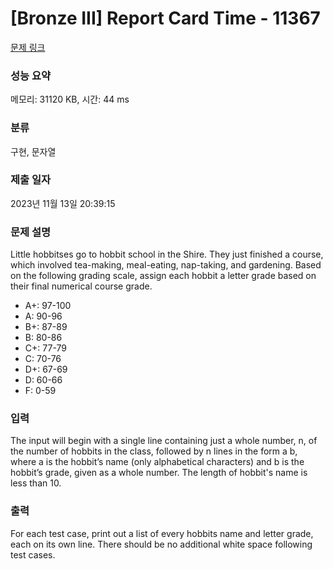 # [Bronze III] Report Card Time - 11367 

[문제 링크](https://www.acmicpc.net/problem/11367) 

### 성능 요약

메모리: 31120 KB, 시간: 44 ms

### 분류

구현, 문자열

### 제출 일자

2023년 11월 13일 20:39:15

### 문제 설명

<p>Little hobbitses go to hobbit school in the Shire. They just finished a course, which involved tea-making, meal-eating, nap-taking, and gardening. Based on the following grading scale, assign each hobbit a letter grade based on their final numerical course grade.</p>

<ul>
	<li>A+: 97-100</li>
	<li>A: 90-96</li>
	<li>B+: 87-89</li>
	<li>B: 80-86</li>
	<li>C+: 77-79</li>
	<li>C: 70-76</li>
	<li>D+: 67-69</li>
	<li>D: 60-66</li>
	<li>F: 0-59</li>
</ul>

### 입력 

 <p>The input will begin with a single line containing just a whole number, n, of the number of hobbits in the class, followed by n lines in the form a b, where a is the hobbit’s name (only alphabetical characters) and b is the hobbit’s grade, given as a whole number. The length of hobbit's name is less than 10.</p>

### 출력 

 <p>For each test case, print out a list of every hobbits name and letter grade, each on its own line. There should be no additional white space following test cases.</p>

